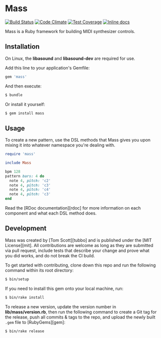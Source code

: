 # Mass

[![Build Status](https://travis-ci.org/tubbo/mass.svg?branch=master)](https://travis-ci.org/tubbo/mass)
[![Code Climate](https://codeclimate.com/github/tubbo/mass/badges/gpa.svg)](https://codeclimate.com/github/tubbo/mass)
[![Test Coverage](https://codeclimate.com/github/tubbo/mass/badges/coverage.svg)](https://codeclimate.com/github/tubbo/mass/coverage)
[![Inline docs](http://inch-ci.org/github/tubbo/mass.svg?branch=master)](http://inch-ci.org/github/tubbo/mass)

Mass is a Ruby framework for building MIDI synthesizer controls.

## Installation

On Linux, the **libasound** and **libasound-dev** are required for use.

Add this line to your application's Gemfile:

```ruby
gem 'mass'
```

And then execute:

```bash
$ bundle
```

Or install it yourself:

```bash
$ gem install mass
```

## Usage

To create a new pattern, use the DSL methods that Mass gives you upon
mixing it into whatever namespace you're dealing with.

```ruby
require 'mass'

include Mass

bpm 128
pattern bars: 4 do
  note 4, pitch: 'c2'
  note 4, pitch: 'c3'
  note 4, pitch: 'c4'
  note 4, pitch: 'c3'
end
```

Read the [RDoc documentation][rdoc] for more information on
each component and what each DSL method does.

## Development

Mass was created by [Tom Scott][tubbo] and is published under
the [MIT License][mit]. All contributions are welcome as long
as they are submitted via pull request, include tests that
describe your change and prove what you did works, and do not
break the CI build.

To get started with contributing, clone down this repo and run the
following command within its root directory:

```bash
$ bin/setup
```

If you need to install this gem onto your local machine, run:

```bash
$ bin/rake install
```

To release a new version, update the version number in
**lib/mass/version.rb**, then run the following command to create a Git
tag for the release, push all commits & tags to the repo, and upload the
newly built `.gem` file to [RubyGems][gem]:

```bash
$ bin/rake release
```
